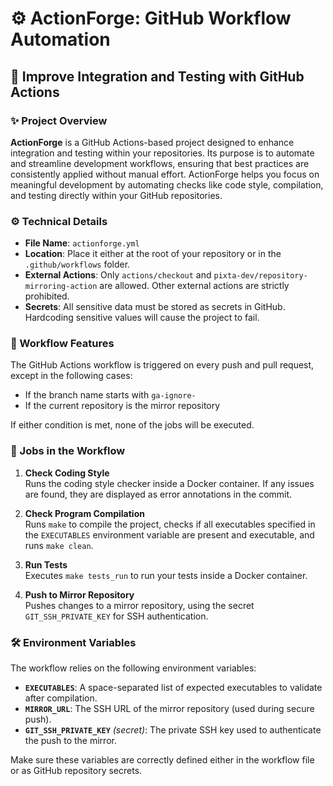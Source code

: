 # ⚙️ ActionForge: GitHub Workflow Automation

## 🤖 Improve Integration and Testing with GitHub Actions

### ✨ Project Overview

**ActionForge** is a GitHub Actions-based project designed to enhance integration and testing within your repositories. Its purpose is to automate and streamline development workflows, ensuring that best practices are consistently applied without manual effort. ActionForge helps you focus on meaningful development by automating checks like code style, compilation, and testing directly within your GitHub repositories.

### ⚙️ Technical Details

- **File Name**: `actionforge.yml`
- **Location**: Place it either at the root of your repository or in the `.github/workflows` folder.
- **External Actions**: Only `actions/checkout` and `pixta-dev/repository-mirroring-action` are allowed. Other external actions are strictly prohibited.
- **Secrets**: All sensitive data must be stored as secrets in GitHub. Hardcoding sensitive values will cause the project to fail.

### 🔧 Workflow Features

The GitHub Actions workflow is triggered on every push and pull request, except in the following cases:
- If the branch name starts with `ga-ignore-`
- If the current repository is the mirror repository

If either condition is met, none of the jobs will be executed.

### 💼 Jobs in the Workflow

1. **Check Coding Style**  
   Runs the coding style checker inside a Docker container. If any issues are found, they are displayed as error annotations in the commit.

2. **Check Program Compilation**  
   Runs `make` to compile the project, checks if all executables specified in the `EXECUTABLES` environment variable are present and executable, and runs `make clean`.

3. **Run Tests**  
   Executes `make tests_run` to run your tests inside a Docker container.

4. **Push to Mirror Repository**  
   Pushes changes to a mirror repository, using the secret `GIT_SSH_PRIVATE_KEY` for SSH authentication.

### 🛠️ Environment Variables

The workflow relies on the following environment variables:

- **`EXECUTABLES`**: A space-separated list of expected executables to validate after compilation.
- **`MIRROR_URL`**: The SSH URL of the mirror repository (used during secure push).
- **`GIT_SSH_PRIVATE_KEY`** *(secret)*: The private SSH key used to authenticate the push to the mirror.

Make sure these variables are correctly defined either in the workflow file or as GitHub repository secrets.
